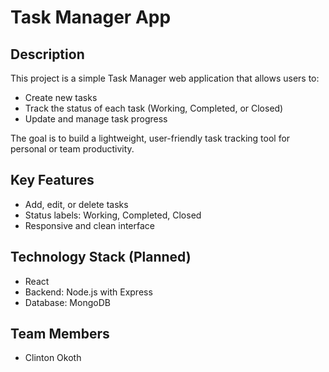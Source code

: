 # Task Manager App

## Description
This project is a simple Task Manager web application that allows users to:

- Create new tasks
- Track the status of each task (Working, Completed, or Closed)
- Update and manage task progress

The goal is to build a lightweight, user-friendly task tracking tool for personal or team productivity.

## Key Features
- Add, edit, or delete tasks
- Status labels: Working, Completed, Closed
- Responsive and clean interface

## Technology Stack (Planned)
- React
- Backend: Node.js with Express 
- Database: MongoDB 

## Team Members
- Clinton Okoth
